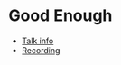 # Good Enough

* [Talk info](https://talks.nixcon.org/nixcon-2022/talk/MB3D9G/)
* [Recording](https://youtu.be/-hsxXBabdX0?t=19871)
